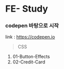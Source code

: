 # FE- Study

### codepen 바탕으로 시작

link : https://codepen.io

> CSS 

01. 01-Button-Effects
02. 02-Credit-Card 
